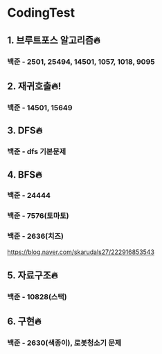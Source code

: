 # CodingTest
## 1. 브루트포스 알고리즘🔥
### 백준 - 2501, 25494, 14501, 1057, 1018, 9095 
## 2. 재귀호출🔥!
### 백준 - 14501, 15649
## 3. DFS🔥
### 백준 - dfs 기본문제
## 4. BFS🔥
### 백준 - 24444
### 백준 - 7576(토마토)
### 백준 - 2636(치즈)
https://blog.naver.com/skarudals27/222916853543
## 5. 자료구조🔥
### 백준 - 10828(스택)
## 6. 구현🔥
### 백준 - 2630(색종이), 로봇청소기 문제
